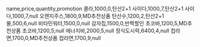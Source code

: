 name,price,quantity,promotion
콜라,1000,0,탄산2+1
사이다,1000,7,탄산2+1
사이다,1000,7,null
오렌지주스,1800,9,MD추천상품
탄산수,1200,2,탄산2+1
물,500,6,null
비타민워터,1500,0,null
감자칩,1500,0,반짝할인
초코바,1200,5,MD추천상품
초코바,1200,5,null
에너지바,2000,5,null
정식도시락,6400,4,null
컵라면,1700,0,MD추천상품
컵라면,1700,9,null

